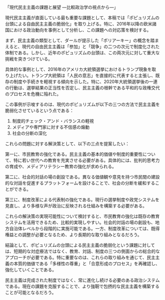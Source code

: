 「現代民主主義の課題と展望 ―比較政治学の視点から―」

現代民主主義が直面している最も重要な課題として、本稿では「ポピュリズムの台頭による自由民主主義の脆弱化」を取り上げる。特に、2016年以降の欧米諸国における政治動向を事例として分析し、この課題への対応策を検討する。

まず、民主主義の類型として、ダールが提示した「ポリアーキー」の概念を踏まえると、現代の自由民主主義は「参加」と「競争」の二つの次元で制度化された体制である。しかし、近年のポピュリズムの台頭は、この両次元に対して重大な挑戦を突きつけている。

具体的な事例として、2016年のアメリカ大統領選挙におけるトランプ現象を取り上げたい。トランプ大統領は「人民の意志」を直接的に代表すると主張し、既存の制度や手続きを軽視する傾向を示した。特に、2020年大統領選挙後の一連の行動は、選挙結果の正当性を否定し、民主主義の根幹である平和的な政権交代のプロセスを危機に陥れた。

この事例が示唆するのは、現代のポピュリズムが以下の三つの方法で民主主義を脆弱化させているという点である：

1. 制度的チェック・アンド・バランスの軽視
2. メディアや専門家に対する不信感の煽動
3. 社会の分断の深化

これらの問題に対する解決策として、以下の三点を提案したい：

第一に、市民教育の強化である。民主主義の基本的価値や制度的重要性について、特に若い世代への教育を充実させる必要がある。具体的には、批判的思考力の育成や、メディアリテラシー教育の強化が求められる。

第二に、社会的対話の場の創設である。異なる価値観や意見を持つ市民間の建設的な対話を促進するプラットフォームを設けることで、社会の分断を緩和することができる。

第三に、制度改革による代表制の強化である。現行の選挙制度や政党システムを見直し、より多様な声が政治に反映される仕組みを構築する必要がある。

これらの解決策の実現可能性について検討すると、市民教育の強化は既存の教育システムを活用できるため、比較的実現しやすい。社会的対話の場の創設も、地方自治体レベルから段階的に実施可能である。一方、制度改革については、既得権益との調整が必要となるため、より長期的な取り組みとなるだろう。

結論として、ポピュリズムの台頭による民主主義の脆弱化という課題に対しては、短期的な対症療法ではなく、教育、対話、制度の三つの側面からの総合的なアプローチが必要である。特に重要なのは、これらの取り組みを通じて、民主主義の本質的価値である「多様性の尊重」と「合意形成のプロセス」を再確認し、強化していくことである。

民主主義は完成された制度ではなく、常に進化し続ける必要のある政治システムである。現在の課題を克服することで、より強靭で包摂的な民主主義を構築することが可能となるだろう。